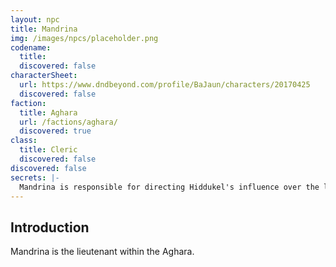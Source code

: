 ```yaml
---
layout: npc
title: Mandrina
img: /images/npcs/placeholder.png
codename:
  title:
  discovered: false
characterSheet:
  url: https://www.dndbeyond.com/profile/BaJaun/characters/20170425
  discovered: false
faction:
  title: Aghara
  url: /factions/aghara/
  discovered: true
class:
  title: Cleric
  discovered: false
discovered: false
secrets: |-
  Mandrina is responsible for directing Hiddukel's influence over the lower members of the Aghara in the disguise of The Great Liberator.
---
```

## Introduction
Mandrina is the lieutenant within the Aghara.
